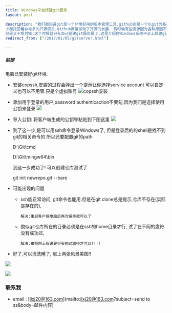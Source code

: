 ```yaml
---
title: Windows平台搭建git服务
layout: post

description: "我们都知道git是一个非常好用的版本管理工具,github则是一个以git为基础的代码托管平台.
上面托管着非常多的开源项目,github直接推动了开源的发展. 有时候有些资源因为各种原因不想开放出来
但是又不想付钱,这个时候就只有自己搭建git服务器了,这里介绍在Windows系统平台上搭建git服务器,管理代码资源.实现多个终端的相互协作和管理"
redirect_from: ["/2017/01/05/gitserver.html"]

---
```

##### 前提
 电脑已安装好git环境.

 * 安装copssh,安装的过程会弹出一个提示让你选择service account 可以自定义也可以不用管.只是个虚拟账号
![copssh安装](/res/0107/copssh.png)

 * 添加用于登录的用户,password authenticaction不要勾,因为我们是选择使用公钥来登录
![](/res/0107/copssh1.png)

 * 导入公钥: 将客户端生成的公钥导粘贴到下图这里
![](/res/0107/copssh.png)

 * 到了这一步,是可以用ssh命令登录Windows了, 但是登录后的的shell是找不到git的相关命令的
所以还要配置git的path

    D:\Git\cmd

    D:\Git\mingw64\bin

    到这一步成功了! 可以创建仓库测试了

    git init newrepo.git --bare

* 可能出现的问题

  * ssh能正常访问, git命令也能用.但是在git clone总是提示,仓库不存在(实际是存在的),

    ``解决:重启客户端电脑后再次操作就可以了``

  * 貌似git仓库所在的目录必须是在ssh的home目录才行, 试了在不同的盘符没有成功过,

    `解决:根据网上有说是只有相对路径才可以!!!!`

* 好了,可以洗洗睡了, 献上两张风景美图!!



![](/res/jun/17010501.jpg)


![](/res/jun/17010502.jpg)

### 联系我
 * email : [ilxj20@163.com](mailto:ilxj20@163.com?subject=send to ss&body=邮件内容)
 <!-- subject后面不能跟中文,否则后果很杯具-->
